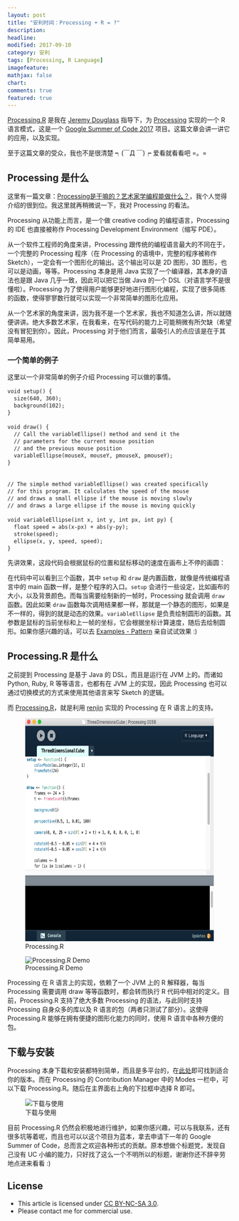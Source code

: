 ```yaml
---
layout: post
title: "安利时间：Processing + R = ?"
description: 
headline:
modified: 2017-09-10
category: 安利
tags: [Processing, R Language]
imagefeature:
mathjax: false
chart:
comments: true
featured: true
---
```


[Processing.R](https://github.com/gaocegege/Processing.R) 是我在 [Jeremy Douglass](http://jeremydouglass.com/) 指导下，为 [Processing](https://processing.org/) 实现的一个 R 语言模式，这是一个 [Google Summer of Code 2017](https://summerofcode.withgoogle.com/projects/) 项目。这篇文章会讲一讲它的应用，以及实现。

至于这篇文章的受众，我也不是很清楚 ┑(￣Д ￣)┍ 爱看就看看吧 =。=

## Processing 是什么

这里有一篇文章：[Processing是干嘛的？艺术家学编程能做什么？](https://zhuanlan.zhihu.com/p/25432507)，我个人觉得介绍的很到位。我这里就再稍微说一下，我对 Processing 的看法。

Processing 从功能上而言，是一个做 creative coding 的编程语言，Processing 的 IDE 也直接被称作 Processing Development Environment（缩写 PDE）。

从一个软件工程师的角度来讲，Processing 跟传统的编程语言最大的不同在于，一个完整的 Processing 程序（在 Processing 的语境中，完整的程序被称作 Sketch），一定会有一个图形化的输出。这个输出可以是 2D 图形，3D 图形，也可以是动画，等等。Processing 本身是用 Java 实现了一个编译器，其本身的语法也是跟 Java 几乎一致，因此可以把它当做 Java 的一个 DSL（对语言学不是很懂啦）。Processing 为了使得用户能够更好地进行图形化编程，实现了很多简练的函数，使得寥寥数行就可以实现一个非常简单的图形化应用。

从一个艺术家的角度来讲，因为我不是一个艺术家，我也不知道怎么讲，所以就随便讲讲。绝大多数艺术家，在我看来，在写代码的能力上可能稍微有所欠缺（希望没有冒犯到你）。因此，Processing 对于他们而言，最吸引人的点应该是在于其简单易用。

### 一个简单的例子

这里以一个非常简单的例子介绍 Processing 可以做的事情。

```
void setup() {
  size(640, 360);
  background(102);
}

void draw() {
  // Call the variableEllipse() method and send it the
  // parameters for the current mouse position
  // and the previous mouse position
  variableEllipse(mouseX, mouseY, pmouseX, pmouseY);
}


// The simple method variableEllipse() was created specifically 
// for this program. It calculates the speed of the mouse
// and draws a small ellipse if the mouse is moving slowly
// and draws a large ellipse if the mouse is moving quickly 

void variableEllipse(int x, int y, int px, int py) {
  float speed = abs(x-px) + abs(y-py);
  stroke(speed);
  ellipse(x, y, speed, speed);
}
```

先讲效果，这段代码会根据鼠标的位置和鼠标移动的速度在画布上不停的画圆：

在代码中可以看到三个函数，其中 `setup` 和 `draw` 是内置函数，就像是传统编程语言中的 main 函数一样，是整个程序的入口。`setup` 会进行一些设定，比如画布的大小，以及背景颜色。而每当需要绘制新的一帧时，Processing 就会调用 `draw` 函数。因此如果 `draw` 函数每次调用结果都一样，那就是一个静态的图形，如果是不一样的，得到的就是动态的效果。`variableEllipse` 是负责绘制圆形的函数。其参数是鼠标的当前坐标和上一帧的坐标，它会根据坐标计算速度，随后去绘制圆形。如果你感兴趣的话，可以去 [Examples - Pattern](https://processing.org/examples/pattern.html) 亲自试试效果 :)

## Processing.R 是什么

之前提到 Processing 是基于 Java 的 DSL，而且是运行在 JVM 上的。而诸如 Python, Ruby, R 等等语言，也都有在 JVM 上的实现，因此 Processing 也可以通过切换模式的方式来使用其他语言来写 Sketch 的逻辑。

而 [Processing.R](https://github.com/gaocegege/Processing.R)，就是利用 [renjin](http://www.renjin.org/) 实现的 Processing 在 R 语言上的支持。

<figure>
	<img src="https://github.com/gaocegege/Processing.R/raw/master/raw-docs/img/editor.png" alt="Processing.R" height="500" width="500">
	<figcaption>Processing.R</figcaption>
</figure>

<figure>
	<img src="https://github.com/gaocegege/Processing.R/raw/master/raw-docs/img/demo.gif" alt="Processing.R Demo" height="200" width="200">
	<figcaption>Processing.R Demo</figcaption>
</figure>

Processing 在 R 语言上的实现，依赖了一个 JVM 上的 R 解释器，每当 Processing 需要调用 draw 等等函数时，都会转而执行 R 代码中相对的定义。目前，Processing.R 支持了绝大多数 Processing 的语法，与此同时支持 Processing 自身众多的库以及 R 语言的包（两者只测试了部分）。这使得 Processing.R 能够在拥有便捷的图形化能力的同时，使用 R 语言中各种方便的包。

## 下载与安装

Processing 本身下载和安装都特别简单，而且是多平台的，在[此处](https://processing.org/download/)即可找到适合你的版本。而在 Processing 的 Contribution Manager 中的 Modes 一栏中，可以下载 Processing.R。随后在主界面右上角的下拉框中选择 R 即可。

<figure>
	<img src="https://user-images.githubusercontent.com/5100735/29493417-df2b614e-85c7-11e7-98c5-d9f20cf780a4.PNG" alt="下载与使用" height="500" width="500">
	<figcaption>下载与使用</figcaption>
</figure>

目前 Processing.R 仍然会积极地进行维护，如果你感兴趣，可以与我联系，还有很多坑等着呢，而且也可以以这个项目为蓝本，拿去申请下一年的 Google Summer of Code，总而言之欢迎各种形式的贡献。原本想做个标题党，发现自己没有 UC 小编的能力，只好找了这么一个不明所以的标题，谢谢你还不辞辛劳地点进来看看 :)

## License

- This article is licensed under [CC BY-NC-SA 3.0](https://creativecommons.org/licenses/by-nc-sa/3.0/).
- Please contact me for commercial use.
